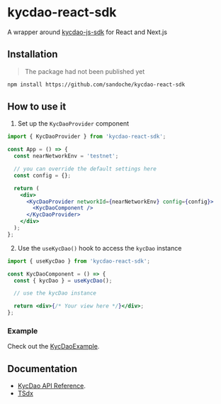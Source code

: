 # kycdao-react-sdk

A wrapper around [kycdao-js-sdk](https://github.com/kycdao/kycdao-js-sdk) for React and Next.js

## Installation

> The package had not been published yet

```bash
npm install https://github.com/sandoche/kycdao-react-sdk
```

## How to use it

1. Set up the `KycDaoProvider` component

```jsx
import { KycDaoProvider } from 'kycdao-react-sdk';

const App = () => {
  const nearNetworkEnv = 'testnet';

  // you can override the default settings here
  const config = {};

  return (
    <div>
      <KycDaoProvider networkId={nearNetworkEnv} config={config}>
        <KycDaoComponent />
      </KycDaoProvider>
    </div>
  );
};
```

2. Use the `useKycDao()` hook to access the `kycDao` instance

```jsx
import { useKycDao } from 'kycdao-react-sdk';

const KycDaoComponent = () => {
  const { kycDao } = useKycDao();

  // use the kycDao instance

  return <div>{/* Your view here */}</div>;
};
```

### Example

Check out the [KycDaoExample](example/KycDaoExample.tsx).

## Documentation

- [KycDao API Reference](https://kycdao.github.io/kycdao-js-sdk/docs/api-reference/).
- [TSdx](https://tsdx.io/)
